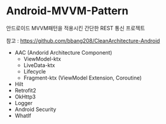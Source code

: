 # Android-MVVM-Pattern
안드로이드 MVVM패턴을 적용시킨 간단한 REST 통신 프로젝트

참고 : https://github.com/bbang208/CleanArchitecture-Android

* AAC (Andorid Architecture Component)
  * ViewModel-ktx
  * LiveData-ktx
  * Lifecycle
  * Fragment-ktx (ViewModel Extension, Coroutine)
* Hilt
* Retrofit2
* OkHttp3
* Logger
* Android Security
* WhatIf
